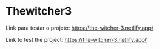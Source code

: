 # Thewitcher3

Link para testar o projeto: https://the-witcher-3.netlify.app/

Link to test the project: https://the-witcher-3.netlify.app/

